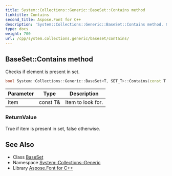 ```yaml
---
title: System::Collections::Generic::BaseSet::Contains method
linktitle: Contains
second_title: Aspose.Font for C++
description: 'System::Collections::Generic::BaseSet::Contains method. Checks if element is present in set in C++.'
type: docs
weight: 700
url: /cpp/system.collections.generic/baseset/contains/
---
```

## BaseSet::Contains method


Checks if element is present in set.

```cpp
bool System::Collections::Generic::BaseSet<T, SET_T>::Contains(const T &item) const override
```


| Parameter | Type | Description |
| --- | --- | --- |
| item | const T\& | Item to look for. |

### ReturnValue

True if item is present in set, false otherwise.

## See Also

* Class [BaseSet](../)
* Namespace [System::Collections::Generic](../../)
* Library [Aspose.Font for C++](../../../)
